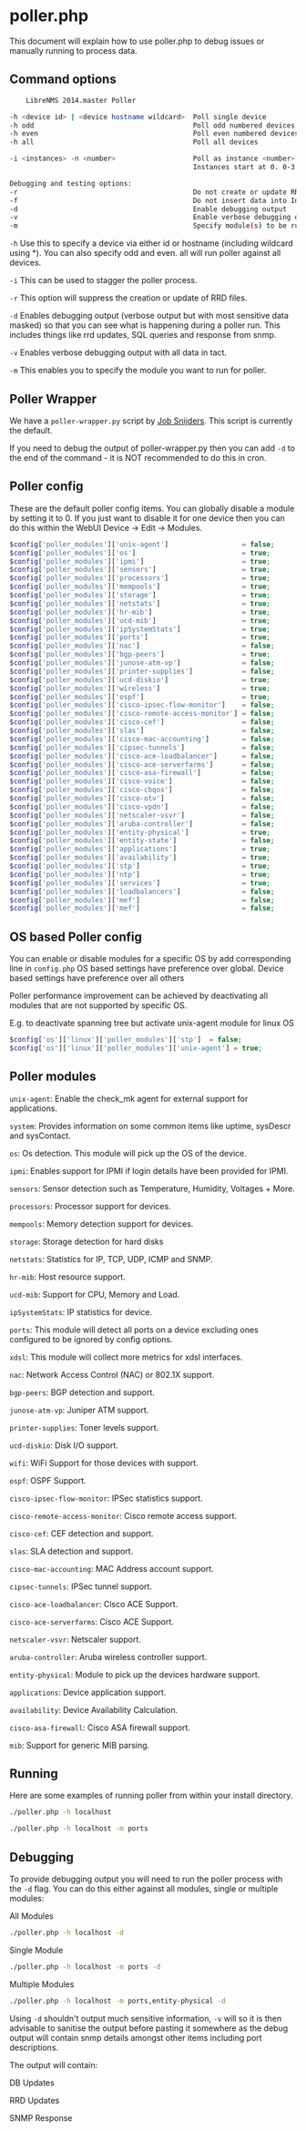 # poller.php

This document will explain how to use poller.php to debug issues or
manually running to process data.

## Command options

```bash
    LibreNMS 2014.master Poller

-h <device id> | <device hostname wildcard>  Poll single device
-h odd                                       Poll odd numbered devices  (same as -i 2 -n 0)
-h even                                      Poll even numbered devices (same as -i 2 -n 1)
-h all                                       Poll all devices

-i <instances> -n <number>                   Poll as instance <number> of <instances>
                                             Instances start at 0. 0-3 for -n 4

Debugging and testing options:
-r                                           Do not create or update RRDs
-f                                           Do not insert data into InfluxDB
-d                                           Enable debugging output
-v                                           Enable verbose debugging output
-m                                           Specify module(s) to be run. Comma separate modules, submodules may be added with /
```

`-h` Use this to specify a device via either id or hostname (including
wildcard using *). You can also specify odd and even. all will run
poller against all devices.

`-i` This can be used to stagger the poller process.

`-r` This option will suppress the creation or update of RRD files.

`-d` Enables debugging output (verbose output but with most sensitive
data masked) so that you can see what is happening during a poller
run. This includes things like rrd updates, SQL queries and response
from snmp.

`-v` Enables verbose debugging output with all data in tact.

`-m` This enables you to specify the module you want to run for poller.

## Poller Wrapper

We have a `poller-wrapper.py` script by [Job
Snijders](https://github.com/job). This script is currently the
default.

If you need to debug the output of poller-wrapper.py then you can add
`-d` to the end of the command - it is NOT recommended to do this in
cron.

## Poller config

These are the default poller config items. You can globally disable a
module by setting it to 0. If you just want to
disable it for one device then you can do this within the WebUI Device
-> Edit -> Modules.

```php
$config['poller_modules']['unix-agent']                  = false;
$config['poller_modules']['os']                          = true;
$config['poller_modules']['ipmi']                        = true;
$config['poller_modules']['sensors']                     = true;
$config['poller_modules']['processors']                  = true;
$config['poller_modules']['mempools']                    = true;
$config['poller_modules']['storage']                     = true;
$config['poller_modules']['netstats']                    = true;
$config['poller_modules']['hr-mib']                      = true;
$config['poller_modules']['ucd-mib']                     = true;
$config['poller_modules']['ipSystemStats']               = true;
$config['poller_modules']['ports']                       = true;
$config['poller_modules']['nac']                         = false;
$config['poller_modules']['bgp-peers']                   = true;
$config['poller_modules']['junose-atm-vp']               = false;
$config['poller_modules']['printer-supplies']            = false;
$config['poller_modules']['ucd-diskio']                  = true;
$config['poller_modules']['wireless']                    = true;
$config['poller_modules']['ospf']                        = true;
$config['poller_modules']['cisco-ipsec-flow-monitor']    = false;
$config['poller_modules']['cisco-remote-access-monitor'] = false;
$config['poller_modules']['cisco-cef']                   = false;
$config['poller_modules']['slas']                        = false;
$config['poller_modules']['cisco-mac-accounting']        = false;
$config['poller_modules']['cipsec-tunnels']              = false;
$config['poller_modules']['cisco-ace-loadbalancer']      = false;
$config['poller_modules']['cisco-ace-serverfarms']       = false;
$config['poller_modules']['cisco-asa-firewall']          = false;
$config['poller_modules']['cisco-voice']                 = false;
$config['poller_modules']['cisco-cbqos']                 = false;
$config['poller_modules']['cisco-otv']                   = false;
$config['poller_modules']['cisco-vpdn']                  = false;
$config['poller_modules']['netscaler-vsvr']              = false;
$config['poller_modules']['aruba-controller']            = false;
$config['poller_modules']['entity-physical']             = true;
$config['poller_modules']['entity-state']                = false;
$config['poller_modules']['applications']                = true;
$config['poller_modules']['availability']                = true;
$config['poller_modules']['stp']                         = true;
$config['poller_modules']['ntp']                         = true;
$config['poller_modules']['services']                    = true;
$config['poller_modules']['loadbalancers']               = false;
$config['poller_modules']['mef']                         = false;
$config['poller_modules']['mef']                         = false;
```

## OS based Poller config

You can enable or disable modules for a specific OS by add
corresponding line in `config.php` OS based settings have preference
over global. Device based settings have preference over all others

Poller performance improvement can be achieved by deactivating all
modules that are not supported by specific OS.

E.g. to deactivate spanning tree but activate unix-agent module for linux OS

```php
$config['os']['linux']['poller_modules']['stp']  = false;
$config['os']['linux']['poller_modules']['unix-agent'] = true;
```

## Poller modules

`unix-agent`: Enable the check_mk agent for external support for applications.

`system`: Provides information on some common items like uptime, sysDescr and sysContact.

`os`: Os detection. This module will pick up the OS of the device.

`ipmi`: Enables support for IPMI if login details have been provided for IPMI.

`sensors`: Sensor detection such as Temperature, Humidity, Voltages + More.

`processors`: Processor support for devices.

`mempools`: Memory detection support for devices.

`storage`: Storage detection for hard disks

`netstats`: Statistics for IP, TCP, UDP, ICMP and SNMP.

`hr-mib`: Host resource support.

`ucd-mib`: Support for CPU, Memory and Load.

`ipSystemStats`: IP statistics for device.

`ports`: This module will detect all ports on a device excluding ones
configured to be ignored by config options.

`xdsl`: This module will collect more metrics for xdsl interfaces.

`nac`: Network Access Control (NAC) or 802.1X support.

`bgp-peers`: BGP detection and support.

`junose-atm-vp`: Juniper ATM support.

`printer-supplies`: Toner levels support.

`ucd-diskio`: Disk I/O support.

`wifi`: WiFi Support for those devices with support.

`ospf`: OSPF Support.

`cisco-ipsec-flow-monitor`: IPSec statistics support.

`cisco-remote-access-monitor`: Cisco remote access support.

`cisco-cef`: CEF detection and support.

`slas`: SLA detection and support.

`cisco-mac-accounting`: MAC Address account support.

`cipsec-tunnels`: IPSec tunnel support.

`cisco-ace-loadbalancer`: Cisco ACE Support.

`cisco-ace-serverfarms`: Cisco ACE Support.

`netscaler-vsvr`: Netscaler support.

`aruba-controller`: Aruba wireless controller support.

`entity-physical`: Module to pick up the devices hardware support.

`applications`: Device application support.

`availability`: Device Availability Calculation.

`cisco-asa-firewall`: Cisco ASA firewall support.

`mib`: Support for generic MIB parsing.

## Running

Here are some examples of running poller from within your install directory.

```bash
./poller.php -h localhost

./poller.php -h localhost -m ports
```

## Debugging

To provide debugging output you will need to run the poller process
with the `-d` flag. You can do this either against
all modules, single or multiple modules:

All Modules

```bash
./poller.php -h localhost -d
```

Single Module

```bash
./poller.php -h localhost -m ports -d
```

Multiple Modules

```bash
./poller.php -h localhost -m ports,entity-physical -d
```

Using `-d` shouldn't output much sensitive information, `-v` will so
it is then advisable to sanitise the output before pasting it
somewhere as the debug output will contain snmp details amongst other
items including port descriptions.

The output will contain:

DB Updates

RRD Updates

SNMP Response
